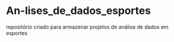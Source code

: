 # An-lises_de_dados_esportes
repositório criado para armazenar projetos de análise de dados em esportes
